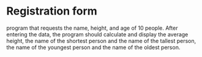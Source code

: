 # Registration form

program that requests the name, height, and age of 10 people. After entering the data, the program should calculate and display the average height, the name of the shortest person and the name of the tallest person, the name of the youngest person and the name of the oldest person.
